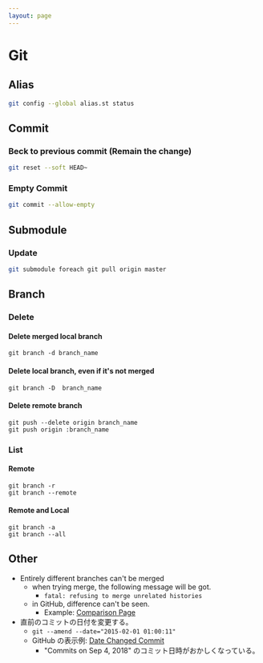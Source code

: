 ```yaml
---
layout: page
---
```


# Git

## Alias

```sh
git config --global alias.st status
```

## Commit

### Beck to previous commit (Remain the change)

```sh
git reset --soft HEAD~
```


### Empty Commit


```sh
git commit --allow-empty
```

## Submodule

### Update

```bash
git submodule foreach git pull origin master
```

## Branch

### Delete

#### Delete merged local branch

```
git branch -d branch_name
```

#### Delete local branch, even if it's not merged

```
git branch -D  branch_name
```

#### Delete remote branch

```
git push --delete origin branch_name
git push origin :branch_name
```

### List

#### Remote

```
git branch -r
git branch --remote
```

#### Remote and Local

```
git branch -a
git branch --all
```

## Other

* Entirely different branches can't be merged
    * when trying merge, the following message will be got.
        * `fatal: refusing to merge unrelated histories`
    * in GitHub, difference can't be seen.
        * Example: [Comparison Page](https://github.com/KenjiOhtsuka/git_test/compare/test?expand=1)
* 直前のコミットの日付を変更する。
    * `git --amend --date="2015-02-01 01:00:11"`
    * GitHub の表示例: [Date Changed Commit](https://github.com/KenjiOhtsuka/git_test/commits/master)
        * "Commits on Sep 4, 2018" のコミット日時がおかしくなっている。 